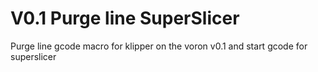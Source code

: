 # V0.1 Purge line SuperSlicer
 Purge line gcode macro for klipper on the voron v0.1 and start gcode for superslicer
